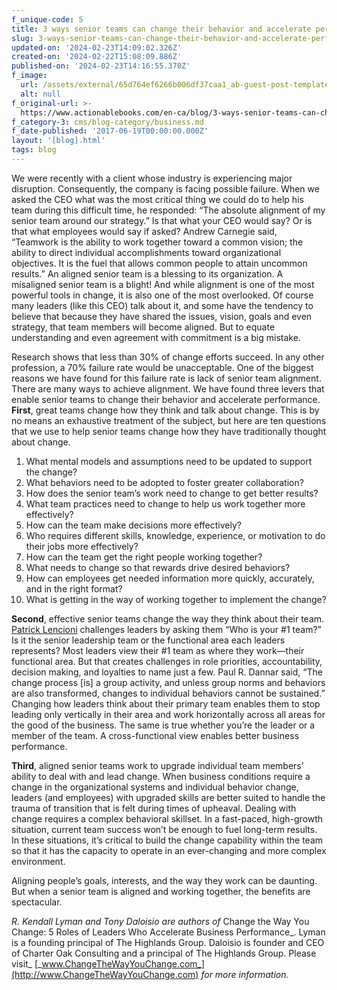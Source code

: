 ```yaml
---
f_unique-code: 5
title: 3 ways senior teams can change their behavior and accelerate performance
slug: 3-ways-senior-teams-can-change-their-behavior-and-accelerate-performance
updated-on: '2024-02-23T14:09:02.326Z'
created-on: '2024-02-22T15:08:09.886Z'
published-on: '2024-02-23T14:16:55.370Z'
f_image:
  url: /assets/external/65d764ef6266b006df37caa1_ab-guest-post-template_kt.jpeg
  alt: null
f_original-url: >-
  https://www.actionablebooks.com/en-ca/blog/3-ways-senior-teams-can-change-their-behavior-and-accelerate-performance/
f_category-3: cms/blog-category/business.md
f_date-published: '2017-06-19T00:00:00.000Z'
layout: '[blog].html'
tags: blog
---
```


We were recently with a client whose industry is experiencing major disruption. Consequently, the company is facing possible failure. When we asked the CEO what was the most critical thing we could do to help his team during this difficult time, he responded: “The absolute alignment of my senior team around our strategy.” Is that what your CEO would say? Or is that what employees would say if asked? Andrew Carnegie said, “Teamwork is the ability to work together toward a common vision; the ability to direct individual accomplishments toward organizational objectives. It is the fuel that allows common people to attain uncommon results.” An aligned senior team is a blessing to its organization. A misaligned senior team is a blight! And while alignment is one of the most powerful tools in change, it is also one of the most overlooked. Of course many leaders (like this CEO) talk about it, and some have the tendency to believe that because they have shared the issues, vision, goals and even strategy, that team members will become aligned. But to equate understanding and even agreement with commitment is a big mistake.

Research shows that less than 30% of change efforts succeed. In any other profession, a 70% failure rate would be unacceptable. One of the biggest reasons we have found for this failure rate is lack of senior team alignment. There are many ways to achieve alignment. We have found three levers that enable senior teams to change their behavior and accelerate performance. **First**, great teams change how they think and talk about change. This is by no means an exhaustive treatment of the subject, but here are ten questions that we use to help senior teams change how they have traditionally thought about change.

1.  What mental models and assumptions need to be updated to support the change?
2.  What behaviors need to be adopted to foster greater collaboration?
3.  How does the senior team’s work need to change to get better results?
4.  What team practices need to change to help us work together more effectively?
5.  How can the team make decisions more effectively?
6.  Who requires different skills, knowledge, experience, or motivation to do their jobs more effectively?
7.  How can the team get the right people working together?
8.  What needs to change so that rewards drive desired behaviors?
9.  How can employees get needed information more quickly, accurately, and in the right format?
10.  What is getting in the way of working together to implement the change?

**Second**, effective senior teams change the way they think about their team. [Patrick Lencioni](https://www.actionablebooks.com/en-ca/authors/patrick-lencioni/) challenges leaders by asking them “Who is your #1 team?” Is it the senior leadership team or the functional area each leaders represents? Most leaders view their #1 team as where they work—their functional area. But that creates challenges in role priorities, accountability, decision making, and loyalties to name just a few. Paul R. Dannar said, “The change process \[is\] a group activity, and unless group norms and behaviors are also transformed, changes to individual behaviors cannot be sustained.” Changing how leaders think about their primary team enables them to stop leading only vertically in their area and work horizontally across all areas for the good of the business. The same is true whether you’re the leader or a member of the team. A cross-functional view enables better business performance.

**Third**, aligned senior teams work to upgrade individual team members’ ability to deal with and lead change. When business conditions require a change in the organizational systems and individual behavior change, leaders (and employees) with upgraded skills are better suited to handle the trauma of transition that is felt during times of upheaval. Dealing with change requires a complex behavioral skillset. In a fast-paced, high-growth situation, current team success won’t be enough to fuel long-term results. In these situations, it’s critical to build the change capability within the team so that it has the capacity to operate in an ever-changing and more complex environment.

Aligning people’s goals, interests, and the way they work can be daunting. But when a senior team is aligned and working together, the benefits are spectacular.

_R. Kendall Lyman and Tony Daloisio are authors of_ Change the Way You Change: 5 Roles of Leaders Who Accelerate Business Performance_. Lyman is a founding principal of The Highlands Group. Daloisio is founder and CEO of Charter Oak Consulting and a principal of The Highlands Group. Please visit_ [_www.ChangeTheWayYouChange.com_](http://www.ChangeTheWayYouChange.com) _for more information._
